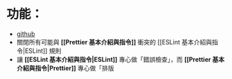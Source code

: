 # 功能：

- [github](https://github.com/prettier/eslint-config-prettier#installation)
- 關閉所有可能與 **[[Prettier 基本介紹與指令]]** 衝突的 [[ESLint 基本介紹與指令|ESLint]] 規則
- 讓 **[[ESLint 基本介紹與指令|ESLint]]** 專心做「錯誤檢查」，而 **[[Prettier 基本介紹與指令|Prettier]]** 專心做「排版
